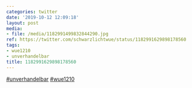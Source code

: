 ```yaml
---
categories: twitter
date: '2019-10-12 12:09:18'
layout: post
media:
- file: /media/1182991499832844290.jpg
ref: https://twitter.com/schwarzlichtwue/status/1182991629898178560
tags:
- wue1210
- unverhandelbar
title: 1182991629898178560
---
```

[#unverhandelbar](/t/unverhandelbar) [#wue1210](/t/wue1210) 
